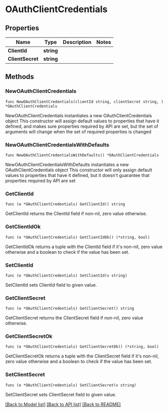 # OAuthClientCredentials

## Properties

Name | Type | Description | Notes
------------ | ------------- | ------------- | -------------
**ClientId** | **string** |  | 
**ClientSecret** | **string** |  | 

## Methods

### NewOAuthClientCredentials

`func NewOAuthClientCredentials(clientId string, clientSecret string, ) *OAuthClientCredentials`

NewOAuthClientCredentials instantiates a new OAuthClientCredentials object
This constructor will assign default values to properties that have it defined,
and makes sure properties required by API are set, but the set of arguments
will change when the set of required properties is changed

### NewOAuthClientCredentialsWithDefaults

`func NewOAuthClientCredentialsWithDefaults() *OAuthClientCredentials`

NewOAuthClientCredentialsWithDefaults instantiates a new OAuthClientCredentials object
This constructor will only assign default values to properties that have it defined,
but it doesn't guarantee that properties required by API are set

### GetClientId

`func (o *OAuthClientCredentials) GetClientId() string`

GetClientId returns the ClientId field if non-nil, zero value otherwise.

### GetClientIdOk

`func (o *OAuthClientCredentials) GetClientIdOk() (*string, bool)`

GetClientIdOk returns a tuple with the ClientId field if it's non-nil, zero value otherwise
and a boolean to check if the value has been set.

### SetClientId

`func (o *OAuthClientCredentials) SetClientId(v string)`

SetClientId sets ClientId field to given value.


### GetClientSecret

`func (o *OAuthClientCredentials) GetClientSecret() string`

GetClientSecret returns the ClientSecret field if non-nil, zero value otherwise.

### GetClientSecretOk

`func (o *OAuthClientCredentials) GetClientSecretOk() (*string, bool)`

GetClientSecretOk returns a tuple with the ClientSecret field if it's non-nil, zero value otherwise
and a boolean to check if the value has been set.

### SetClientSecret

`func (o *OAuthClientCredentials) SetClientSecret(v string)`

SetClientSecret sets ClientSecret field to given value.



[[Back to Model list]](../README.md#documentation-for-models) [[Back to API list]](../README.md#documentation-for-api-endpoints) [[Back to README]](../README.md)


